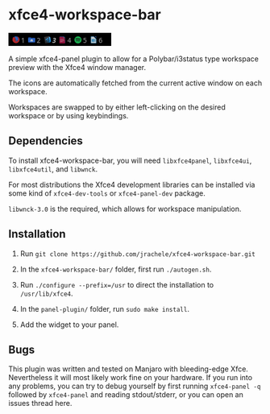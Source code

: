 # xfce4-workspace-bar

![Preview](preview.png)

A simple xfce4-panel plugin to allow for a Polybar/i3status type workspace preview with the Xfce4 window manager.

The icons are automatically fetched from the current active window on each workspace.

Workspaces are swapped to by either left-clicking on the desired workspace or by using keybindings.


## Dependencies

To install xfce4-workspace-bar, you will need `libxfce4panel`, `libxfce4ui`, `libxfce4util`, and `libwnck`. 

For most distributions the Xfce4 development libraries can be installed via some kind of `xfce4-dev-tools` or `xfce4-panel-dev` package.

`libwnck-3.0` is the required, which allows for workspace manipulation.

## Installation

1. Run `git clone https://github.com/jrachele/xfce4-workspace-bar.git` 

2. In the `xfce4-workspace-bar/` folder, first run `./autogen.sh`. 

3. Run `./configure --prefix=/usr` to direct the installation to `/usr/lib/xfce4`. 

4. In the `panel-plugin/` folder, run `sudo make install`. 

5. Add the widget to your panel.

## Bugs

This plugin was written and tested on Manjaro with bleeding-edge Xfce. Nevertheless it will most likely work fine on your hardware. If you run into any problems, you can try to debug yourself by first running `xfce4-panel -q` followed by `xfce4-panel` and reading stdout/stderr, or you can open an issues thread here.